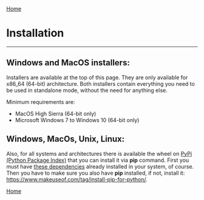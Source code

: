 [Home](index.md)

# Installation
--------------
## Windows and MacOS installers:
Installers are available at the top of this page. 
They are only available for x86_64 (64-bit) architecture. Both installers contain 
everything you need to be used in standalone mode, without the need for anything else.

Minimum requirements are:
- MacOS High Sierra (64-bit only)
- Microsoft Windows 7 to Windows 10 (64-bit only)

## Windows, MacOs, Unix, Linux:
Also, for all systems and architectures there is available the wheel on 
[PyPi (Python Package Index)](https://pypi.org/project/videomass2/) that you 
can install it via **pip** command.
First you must have [these dependencies](dependencies.md) already 
installed in your system, of course. Then you have to make sure you also have 
**pip** installed, if not, install it: <https://www.makeuseof.com/tag/install-pip-for-python/>.   


[Home](index.md)

